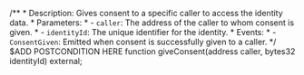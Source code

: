 /**
    * Description: Gives consent to a specific caller to access the identity data.
    * Parameters:
    * - `caller`: The address of the caller to whom consent is given.
    * - `identityId`: The unique identifier for the identity.
    * Events:
    * - `ConsentGiven`: Emitted when consent is successfully given to a caller.
*/
$ADD POSTCONDITION HERE
function giveConsent(address caller, bytes32 identityId) external;